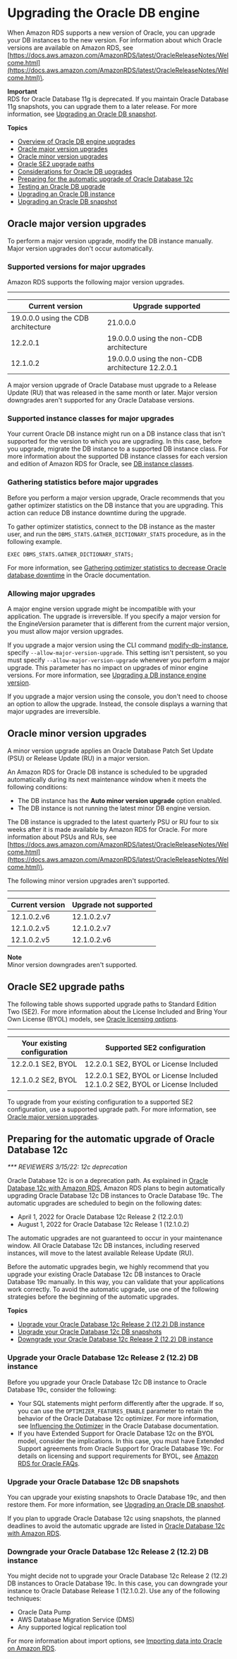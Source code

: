 # Upgrading the Oracle DB engine<a name="USER_UpgradeDBInstance.Oracle"></a>

When Amazon RDS supports a new version of Oracle, you can upgrade your DB instances to the new version\. For information about which Oracle versions are available on Amazon RDS, see [https://docs.aws.amazon.com/AmazonRDS/latest/OracleReleaseNotes/Welcome.html](https://docs.aws.amazon.com/AmazonRDS/latest/OracleReleaseNotes/Welcome.html)\.

**Important**  
RDS for Oracle Database 11g is deprecated\. If you maintain Oracle Database 11g snapshots, you can upgrade them to a later release\. For more information, see [Upgrading an Oracle DB snapshot](USER_UpgradeDBSnapshot.Oracle.md)\.

**Topics**
+ [Overview of Oracle DB engine upgrades](USER_UpgradeDBInstance.Oracle.Overview.md)
+ [Oracle major version upgrades](#USER_UpgradeDBInstance.Oracle.Major)
+ [Oracle minor version upgrades](#USER_UpgradeDBInstance.Oracle.Minor)
+ [Oracle SE2 upgrade paths](#USER_UpgradeDBInstance.Oracle.SE2)
+ [Considerations for Oracle DB upgrades](USER_UpgradeDBInstance.Oracle.OGPG.md)
+ [Preparing for the automatic upgrade of Oracle Database 12c](#USER_UpgradeDBInstance.Oracle.auto-upgrade)
+ [Testing an Oracle DB upgrade](USER_UpgradeDBInstance.Oracle.UpgradeTesting.md)
+ [Upgrading an Oracle DB instance](USER_UpgradeDBInstance.Oracle.Upgrading.md)
+ [Upgrading an Oracle DB snapshot](USER_UpgradeDBSnapshot.Oracle.md)

## Oracle major version upgrades<a name="USER_UpgradeDBInstance.Oracle.Major"></a>

To perform a major version upgrade, modify the DB instance manually\. Major version upgrades don't occur automatically\. 

### Supported versions for major upgrades<a name="USER_UpgradeDBInstance.Oracle.Major.supported-versions"></a>

Amazon RDS supports the following major version upgrades\.


****  

| Current version | Upgrade supported | 
| --- | --- | 
|  19\.0\.0\.0 using the CDB architecture  |  21\.0\.0\.0  | 
|  12\.2\.0\.1  |  19\.0\.0\.0 using the non\-CDB architecture  | 
|  12\.1\.0\.2  |  19\.0\.0\.0 using the non\-CDB architecture 12\.2\.0\.1  | 

A major version upgrade of Oracle Database must upgrade to a Release Update \(RU\) that was released in the same month or later\. Major version downgrades aren't supported for any Oracle Database versions\.

### Supported instance classes for major upgrades<a name="USER_UpgradeDBInstance.Oracle.Major.instance-classes"></a>

Your current Oracle DB instance might run on a DB instance class that isn't supported for the version to which you are upgrading\. In this case, before you upgrade, migrate the DB instance to a supported DB instance class\. For more information about the supported DB instance classes for each version and edition of Amazon RDS for Oracle, see [DB instance classes](Concepts.DBInstanceClass.md)\.

### Gathering statistics before major upgrades<a name="USER_UpgradeDBInstance.Oracle.Major.gathering-stats"></a>

Before you perform a major version upgrade, Oracle recommends that you gather optimizer statistics on the DB instance that you are upgrading\. This action can reduce DB instance downtime during the upgrade\.

To gather optimizer statistics, connect to the DB instance as the master user, and run the `DBMS_STATS.GATHER_DICTIONARY_STATS` procedure, as in the following example\.

```
EXEC DBMS_STATS.GATHER_DICTIONARY_STATS;
```

For more information, see [ Gathering optimizer statistics to decrease Oracle database downtime](https://docs.oracle.com/en/database/oracle/oracle-database/12.2/upgrd/database-preparation-tasks-to-complete-before-upgrades.html#GUID-6719608D-F145-403C-8CCE-CF23120BCC2A) in the Oracle documentation\.

### Allowing major upgrades<a name="USER_UpgradeDBInstance.Oracle.Major.allowing-upgrades"></a>

A major engine version upgrade might be incompatible with your application\. The upgrade is irreversible\. If you specify a major version for the EngineVersion parameter that is different from the current major version, you must allow major version upgrades\.

If you upgrade a major version using the CLI command [modify\-db\-instance](https://docs.aws.amazon.com/cli/latest/reference/rds/modify-db-instance.html), specify `--allow-major-version-upgrade`\. This setting isn't persistent, so you must specify `--allow-major-version-upgrade` whenever you perform a major upgrade\. This parameter has no impact on upgrades of minor engine versions\. For more information, see [Upgrading a DB instance engine version](USER_UpgradeDBInstance.Upgrading.md)\.

If you upgrade a major version using the console, you don't need to choose an option to allow the upgrade\. Instead, the console displays a warning that major upgrades are irreversible\.

## Oracle minor version upgrades<a name="USER_UpgradeDBInstance.Oracle.Minor"></a>

A minor version upgrade applies an Oracle Database Patch Set Update \(PSU\) or Release Update \(RU\) in a major version\. 

An Amazon RDS for Oracle DB instance is scheduled to be upgraded automatically during its next maintenance window when it meets the following conditions:
+ The DB instance has the **Auto minor version upgrade** option enabled\.
+ The DB instance is not running the latest minor DB engine version\.

The DB instance is upgraded to the latest quarterly PSU or RU four to six weeks after it is made available by Amazon RDS for Oracle\. For more information about PSUs and RUs, see [https://docs.aws.amazon.com/AmazonRDS/latest/OracleReleaseNotes/Welcome.html](https://docs.aws.amazon.com/AmazonRDS/latest/OracleReleaseNotes/Welcome.html)\. 

The following minor version upgrades aren't supported\.


****  

| Current version | Upgrade not supported | 
| --- | --- | 
| 12\.1\.0\.2\.v6 | 12\.1\.0\.2\.v7 | 
| 12\.1\.0\.2\.v5 | 12\.1\.0\.2\.v7 | 
| 12\.1\.0\.2\.v5 | 12\.1\.0\.2\.v6 | 

**Note**  
Minor version downgrades aren't supported\.

## Oracle SE2 upgrade paths<a name="USER_UpgradeDBInstance.Oracle.SE2"></a>

The following table shows supported upgrade paths to Standard Edition Two \(SE2\)\. For more information about the License Included and Bring Your Own License \(BYOL\) models, see [Oracle licensing options](Oracle.Concepts.Licensing.md)\. 


****  

| Your existing configuration | Supported SE2 configuration | 
| --- | --- | 
|  12\.2\.0\.1 SE2, BYOL  |  12\.2\.0\.1 SE2, BYOL or License Included  | 
|  12\.1\.0\.2 SE2, BYOL  |  12\.2\.0\.1 SE2, BYOL or License Included 12\.1\.0\.2 SE2, BYOL or License Included  | 

To upgrade from your existing configuration to a supported SE2 configuration, use a supported upgrade path\. For more information, see [Oracle major version upgrades](#USER_UpgradeDBInstance.Oracle.Major)\. 

## Preparing for the automatic upgrade of Oracle Database 12c<a name="USER_UpgradeDBInstance.Oracle.auto-upgrade"></a>

*\*\*\* REVIEWERS 3/15/22: 12c deprecation*

Oracle Database 12c is on a deprecation path\. As explained in [Oracle Database 12c with Amazon RDS](Oracle.Concepts.database-versions.md#Oracle.Concepts.FeatureSupport.12c), Amazon RDS plans to begin automatically upgrading Oracle Database 12c DB instances to Oracle Database 19c\. The automatic upgrades are scheduled to begin on the following dates:
+ April 1, 2022 for Oracle Database 12c Release 2 \(12\.2\.0\.1\)
+ August 1, 2022 for Oracle Database 12c Release 1 \(12\.1\.0\.2\)

The automatic upgrades are not guaranteed to occur in your maintenance window\. All Oracle Database 12c DB instances, including reserved instances, will move to the latest available Release Update \(RU\)\.

Before the automatic upgrades begin, we highly recommend that you upgrade your existing Oracle Database 12c DB instances to Oracle Database 19c manually\. In this way, you can validate that your applications work correctly\. To avoid the automatic upgrade, use one of the following strategies before the beginning of the automatic upgrades\.

**Topics**
+ [Upgrade your Oracle Database 12c Release 2 \(12\.2\) DB instance](#USER_UpgradeDBInstance.Oracle.auto-upgrade.upgrade)
+ [Upgrade your Oracle Database 12c DB snapshots](#USER_UpgradeDBInstance.Oracle.auto-upgrade.snapshots)
+ [Downgrade your Oracle Database 12c Release 2 \(12\.2\) DB instance](#USER_UpgradeDBInstance.Oracle.auto-upgrade.downgrade)

### Upgrade your Oracle Database 12c Release 2 \(12\.2\) DB instance<a name="USER_UpgradeDBInstance.Oracle.auto-upgrade.upgrade"></a>

Before you upgrade your Oracle Database 12c DB instance to Oracle Database 19c, consider the following:
+ Your SQL statements might perform differently after the upgrade\. If so, you can use the `OPTIMIZER_FEATURES_ENABLE` parameter to retain the behavior of the Oracle Database 12c optimizer\. For more information, see [Influencing the Optimizer](https://docs.oracle.com/en/database/oracle/oracle-database/19/tgsql/influencing-the-optimizer.html#GUID-8758EF88-1CC6-41BD-8581-246702414D1D) in the Oracle Database documentation\.
+ If you have Extended Support for Oracle Database 12c on the BYOL model, consider the implications\. In this case, you must have Extended Support agreements from Oracle Support for Oracle Database 19c\. For details on licensing and support requirements for BYOL, see [Amazon RDS for Oracle FAQs](https://aws.amazon.com/rds/oracle/faqs/)\.

### Upgrade your Oracle Database 12c DB snapshots<a name="USER_UpgradeDBInstance.Oracle.auto-upgrade.snapshots"></a>

You can upgrade your existing snapshots to Oracle Database 19c, and then restore them\. For more information, see [Upgrading an Oracle DB snapshot](USER_UpgradeDBSnapshot.Oracle.md)\.

If you plan to upgrade Oracle Database 12c using snapshots, the planned deadlines to avoid the automatic upgrade are listed in [Oracle Database 12c with Amazon RDS](Oracle.Concepts.database-versions.md#Oracle.Concepts.FeatureSupport.12c)\.

### Downgrade your Oracle Database 12c Release 2 \(12\.2\) DB instance<a name="USER_UpgradeDBInstance.Oracle.auto-upgrade.downgrade"></a>

You might decide not to upgrade your Oracle Database 12c Release 2 \(12\.2\) DB instances to Oracle Database 19c\. In this case, you can downgrade your instance to Oracle Database Release 1 \(12\.1\.0\.2\)\. Use any of the following techniques:
+ Oracle Data Pump
+ AWS Database Migration Service \(DMS\)
+ Any supported logical replication tool

For more information about import options, see [Importing data into Oracle on Amazon RDS](Oracle.Procedural.Importing.md)\.